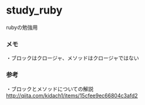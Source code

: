 # study_ruby
rubyの勉強用

### メモ
・ブロックはクロージャ、メソッドはクロージャではない

### 参考
・ブロックとメソッドについての解説
http://qiita.com/kidach1/items/15cfee9ec66804c3afd2
